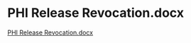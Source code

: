 # PHI Release Revocation.docx

[PHI Release Revocation.docx](PHI%20Release%20Revocation%20docx%204938aac828de447591e365c8d04644ae/PHI_Release_Revocation.docx)